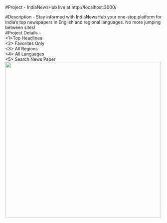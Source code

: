 #Project - IndiaNewsHub
live at
http://localhost:3000/

#Description  - Stay informed with IndiaNewsHub your one-stop platform for India’s top newspapers in English and regional languages. No more jumping between sites! </br>
#Project Details - </br><1>Top Headlines</br>
<2> Favorites Only</br> <3> All Regions</br> <4> All Languages</br> <5> Search News Paper
<img src="images/screenshot.png" width="500"/>
